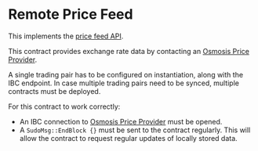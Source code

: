 # Remote Price Feed

This implements the [price feed API](../../../packages/apis/src/price_feed_api.rs).

This contract provides exchange rate data by contacting an [Osmosis Price Provider](../osmosis-price-provider).

A single trading pair has to be configured on instantiation, along with the IBC endpoint. In case multiple trading pairs need to be synced, multiple contracts must be deployed.

For this contract to work correctly:

- An IBC connection to [Osmosis Price Provider](../osmosis-price-provider) must be opened.
- A `SudoMsg::EndBlock {}` must be sent to the contract regularly. This will allow the contract to request regular updates of locally stored data.
